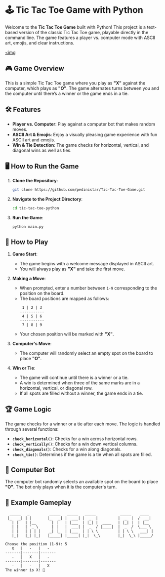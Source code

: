 # 🕹️ Tic Tac Toe Game with Python

Welcome to the **Tic Tac Toe Game** built with Python! This project is a text-based version of the classic Tic Tac Toe game, playable directly in the command line. The game features a player vs. computer mode with ASCII art, emojis, and clear instructions.

[<img](https://www.istockphoto.com/vector/hand-drawn-vector-tic-tac-toe-game-noughts-and-crosses-doodle-sketch-gm1365567894-436384721)

## 🎮 Game Overview

This is a simple Tic Tac Toe game where you play as **"X"** against the computer, which plays as **"O"**. The game alternates turns between you and the computer until there’s a winner or the game ends in a tie.

## 🛠️ Features

- **Player vs. Computer**: Play against a computer bot that makes random moves.
- **ASCII Art & Emojis**: Enjoy a visually pleasing game experience with fun ASCII art and emojis.
- **Win & Tie Detection**: The game checks for horizontal, vertical, and diagonal wins as well as ties.

## 🖥️ How to Run the Game

1. **Clone the Repository**:
   ```bash
   git clone https://github.com/pedinistar/Tic-Tac-Toe-Game.git
   ```
2. **Navigate to the Project Directory**:
   ```bash
   cd tic-tac-toe-python
   ```
3. **Run the Game**:
   ```bash
   python main.py
   ```

## 🎲 How to Play

1. **Game Start**:
   - The game begins with a welcome message displayed in ASCII art.
   - You will always play as **"X"** and take the first move.

2. **Making a Move**:
   - When prompted, enter a number between `1-9` corresponding to the position on the board.
   - The board positions are mapped as follows:
     ```
      1 | 2 | 3
     -----------
      4 | 5 | 6
     -----------
      7 | 8 | 9
     ```
   - Your chosen position will be marked with **"X"**.

3. **Computer's Move**:
   - The computer will randomly select an empty spot on the board to place **"O"**.

4. **Win or Tie**:
   - The game will continue until there is a winner or a tie.
   - A win is determined when three of the same marks are in a horizontal, vertical, or diagonal row.
   - If all spots are filled without a winner, the game ends in a tie.

## 🏆 Game Logic

The game checks for a winner or a tie after each move. The logic is handled through several functions:

- **`check_horizontal()`**: Checks for a win across horizontal rows.
- **`check_vertically()`**: Checks for a win down vertical columns.
- **`check_diagonals()`**: Checks for a win along diagonals.
- **`check_tie()`**: Determines if the game is a tie when all spots are filled.

## 🤖 Computer Bot

The computer bot randomly selects an available spot on the board to place **"O"**. The bot only plays when it is the computer's turn.

## 🌟 Example Gameplay

```
  _____   _         _____   _____   _____           _____    ____  
 |_   _| | |       |_   _| |  ___| |  _  |         |  _  |  /  __| 
   | |   | |__       | |   | |___  | |_| |  ____   | |_| |  | |__  
   | |   | '_ \      | |   |  ___| |  _  / |____|  |  _  /  \___ \ 
   | |   | | | |    _| |_  | |___  | | \ \         | | \ \   ___| | 
   |_|   |_| |_|   |_____| |_____| |_|  \_\        |_|  \_\ |_____/ 

Choose the position (1-9): 5
   X   |   -   |   -   
-------|-------|-------
   -   |   X   |   -   
-------|-------|-------
   -   |   -   |   X   
The winner is X! 🎉
```
